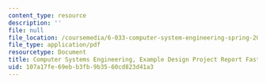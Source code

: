 ```yaml
---
content_type: resource
description: ''
file: null
file_location: /coursemedia/6-033-computer-system-engineering-spring-2018/107a17fe69ebb3fb9b3560cd823d41a3_MIT6_033S18fasttrack_dpr.pdf
file_type: application/pdf
resourcetype: Document
title: Computer Systems Engineering, Example Design Project Report FastTrack
uid: 107a17fe-69eb-b3fb-9b35-60cd823d41a3
---
```

